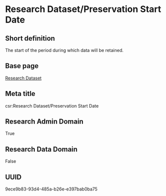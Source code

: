 # Research Dataset/Preservation Start Date
## Short definition
The start of the period during which data will be retained.
## Base page
[Research Dataset](https://github.com/EuroCRIS/CASRAI-Dictionairies/blob/main/Objects/Research%20Dataset.md)
## Meta title
csr:Research Dataset/Preservation Start Date
## Research Admin Domain
True
## Research Data Domain
False
## UUID
9ece9b83-93d4-485a-b26e-e397bab0ba75
